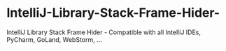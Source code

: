 # IntelliJ-Library-Stack-Frame-Hider-
IntelliJ Library Stack Frame Hider  - Compatible with all IntelliJ IDEs, PyCharm, GoLand, WebStorm, ...
